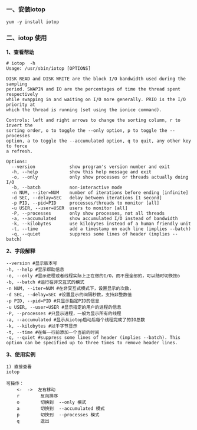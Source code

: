 ### 一、安装iotop
    
    yum -y install iotop
### 二、iotop 使用

**1、查看帮助**

    # iotop  -h
    Usage: /usr/sbin/iotop [OPTIONS]
    
    DISK READ and DISK WRITE are the block I/O bandwidth used during the sampling
    period. SWAPIN and IO are the percentages of time the thread spent respectively
    while swapping in and waiting on I/O more generally. PRIO is the I/O priority at
    which the thread is running (set using the ionice command).
    
    Controls: left and right arrows to change the sorting column, r to invert the
    sorting order, o to toggle the --only option, p to toggle the --processes
    option, a to toggle the --accumulated option, q to quit, any other key to force
    a refresh.
    
    Options:
      --version             show program's version number and exit
      -h, --help            show this help message and exit
      -o, --only            only show processes or threads actually doing I/O
      -b, --batch           non-interactive mode
      -n NUM, --iter=NUM    number of iterations before ending [infinite]
      -d SEC, --delay=SEC   delay between iterations [1 second]
      -p PID, --pid=PID     processes/threads to monitor [all]
      -u USER, --user=USER  users to monitor [all]
      -P, --processes       only show processes, not all threads
      -a, --accumulated     show accumulated I/O instead of bandwidth
      -k, --kilobytes       use kilobytes instead of a human friendly unit
      -t, --time            add a timestamp on each line (implies --batch)
      -q, --quiet           suppress some lines of header (implies --batch)

**2、字段解释**

    --version #显示版本号
    -h, --help #显示帮助信息
    -o, --only #显示进程或者线程实际上正在做的I/O，而不是全部的，可以随时切换按o
    -b, --batch #运行在非交互式的模式
    -n NUM, --iter=NUM #在非交互式模式下，设置显示的次数，
    -d SEC, --delay=SEC #设置显示的间隔秒数，支持非整数值
    -p PID, --pid=PID #只显示指定PID的信息
    -u USER, --user=USER #显示指定的用户的进程的信息
    -P, --processes #只显示进程，一般为显示所有的线程
    -a, --accumulated #显示从iotop启动后每个线程完成了的IO总数
    -k, --kilobytes #以千字节显示
    -t, --time #在每一行前添加一个当前的时间
    -q, --quiet #suppress some lines of header (implies --batch). This option can be specified up to three times to remove header lines.

**3、使用实例**

    1) 直接查看
    iotop
    
    可操作：
        <-  ->  左右移动
        r        反向排序
        o        切换到  --only 模式
        a        切换到  --accumulated 模式 
        p        切换到  --processes 模式
        q        退出
        